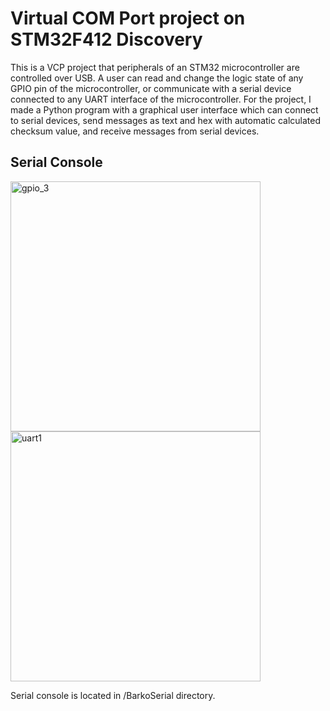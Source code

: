 # Virtual COM Port project on STM32F412 Discovery
This is a VCP project that peripherals of an STM32 microcontroller are controlled over USB. A user can read and change the logic state of any GPIO pin of the microcontroller, or communicate with a serial device connected to any UART interface of the microcontroller. For the project, I made a Python program with a graphical user interface which can connect to serial devices, send messages as text and hex with automatic calculated checksum value, and receive messages from serial devices.

## Serial Console
<img width="400" alt="gpio_3" src="https://user-images.githubusercontent.com/54535282/140710447-8f2d07b9-68a5-4dc4-8e31-e9ab9aeea00b.png"> <img width="400" alt="uart1" src="https://user-images.githubusercontent.com/54535282/140710637-f181fde7-820e-4e5a-af1d-43a0b00b02c8.png">

Serial console is located in /BarkoSerial directory.

